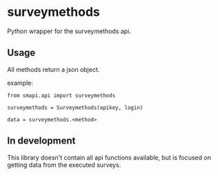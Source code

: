 # surveymethods
Python wrapper for the surveymethods api.

## Usage
All methods return a json object.

example:

```
from smapi.api import surveymethods

surveymethods = Surveymethods(apikey, login)

data = surveymethods.<method>
```


## In development
This library doesn't contain all api functions available, but is focused on getting data from the executed surveys.
